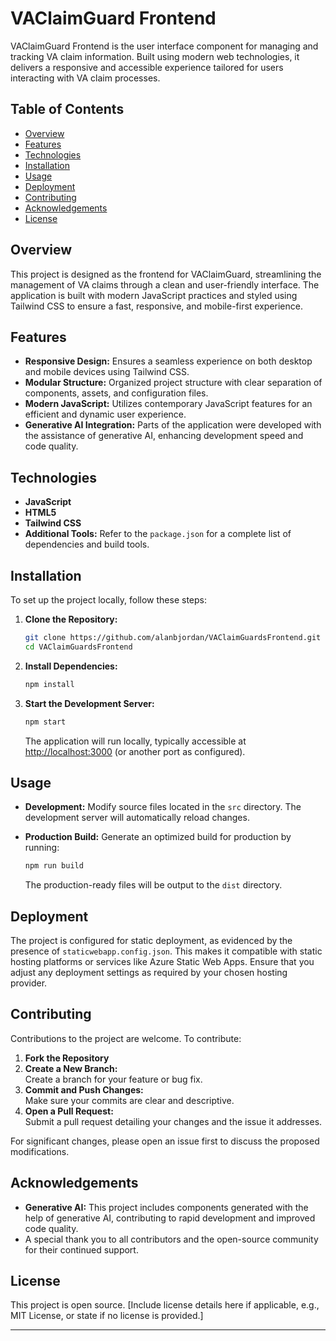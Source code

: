 # VAClaimGuard Frontend

VAClaimGuard Frontend is the user interface component for managing and tracking VA claim information. Built using modern web technologies, it delivers a responsive and accessible experience tailored for users interacting with VA claim processes.

## Table of Contents

- [Overview](#overview)
- [Features](#features)
- [Technologies](#technologies)
- [Installation](#installation)
- [Usage](#usage)
- [Deployment](#deployment)
- [Contributing](#contributing)
- [Acknowledgements](#acknowledgements)
- [License](#license)

## Overview

This project is designed as the frontend for VAClaimGuard, streamlining the management of VA claims through a clean and user-friendly interface. The application is built with modern JavaScript practices and styled using Tailwind CSS to ensure a fast, responsive, and mobile-first experience.

## Features

- **Responsive Design:** Ensures a seamless experience on both desktop and mobile devices using Tailwind CSS.
- **Modular Structure:** Organized project structure with clear separation of components, assets, and configuration files.
- **Modern JavaScript:** Utilizes contemporary JavaScript features for an efficient and dynamic user experience.
- **Generative AI Integration:** Parts of the application were developed with the assistance of generative AI, enhancing development speed and code quality.

## Technologies

- **JavaScript**
- **HTML5**
- **Tailwind CSS**
- **Additional Tools:** Refer to the `package.json` for a complete list of dependencies and build tools.

## Installation

To set up the project locally, follow these steps:

1. **Clone the Repository:**

   ```bash
   git clone https://github.com/alanbjordan/VAClaimGuardsFrontend.git
   cd VAClaimGuardsFrontend
   ```

2. **Install Dependencies:**

   ```bash
   npm install
   ```

3. **Start the Development Server:**

   ```bash
   npm start
   ```

   The application will run locally, typically accessible at [http://localhost:3000](http://localhost:3000) (or another port as configured).

## Usage

- **Development:** Modify source files located in the `src` directory. The development server will automatically reload changes.
- **Production Build:** Generate an optimized build for production by running:

  ```bash
  npm run build
  ```

  The production-ready files will be output to the `dist` directory.

## Deployment

The project is configured for static deployment, as evidenced by the presence of `staticwebapp.config.json`. This makes it compatible with static hosting platforms or services like Azure Static Web Apps. Ensure that you adjust any deployment settings as required by your chosen hosting provider.

## Contributing

Contributions to the project are welcome. To contribute:

1. **Fork the Repository**
2. **Create a New Branch:**  
   Create a branch for your feature or bug fix.
3. **Commit and Push Changes:**  
   Make sure your commits are clear and descriptive.
4. **Open a Pull Request:**  
   Submit a pull request detailing your changes and the issue it addresses.

For significant changes, please open an issue first to discuss the proposed modifications.

## Acknowledgements

- **Generative AI:** This project includes components generated with the help of generative AI, contributing to rapid development and improved code quality.
- A special thank you to all contributors and the open-source community for their continued support.

## License

This project is open source. [Include license details here if applicable, e.g., MIT License, or state if no license is provided.]

---

